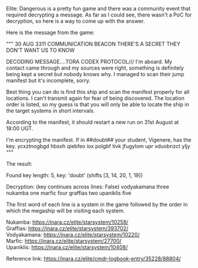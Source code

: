 Elite: Dangerous is a pretty fun game and there was a community event that required decrypting a message. 
As far as I could see, there wasn't a PoC for decryption, so here is a way to come up with the answer.

Here is the message from the game:


"""
30 AUG 3311
COMMUNICATION BEACON
THERE'S A SECRET THEY DON'T WANT US TO KNOW

DECODING MESSAGE….TORA CODEX PROTOCOL///
I'm aboard. My contact came through and my sources were right, something is definitely being kept a secret but nobody knows why. I managed to scan their jump manifest but it's incomplete, sorry.

Best thing you can do is find this ship and scan the manifest properly for all locations. I can't transmit again for fear of being discovered. The location order is listed, so my guess is that you will only be able to locate the ship in the target systems in short intervals.

According to the manifest, it should restart a new run on 31st August at 18:00 UGT.

I'm encrypting the manifest.
If in ##doubt## your student, Vigenere, has the key.
ycxztnogbgd hbsxh
qiebfeo iox
polgbf tivk
jfugylom upr
xduobnzct yljy
"""

The result:

Found key length: 5, key: 'doubt' (shifts [3, 14, 20, 1, 19])

Decryption: (key continues across lines: False)
  vodyakamana three
  nukamba one
  marfic four
  graffias two
  upaniklis five


The first word of each line is a system in the game followed by the order in which the megaship will be visiting each system.

Nukamba: https://inara.cz/elite/starsystem/10258/  
Graffias: https://inara.cz/elite/starsystem/393702/  
Vodyakamana: https://inara.cz/elite/starsystem/10220/  
Marfic: https://inara.cz/elite/starsystem/27700/  
Upaniklis: https://inara.cz/elite/starsystem/10408/  


Reference link:
https://inara.cz/elite/cmdr-logbook-entry/35228/88804/  
